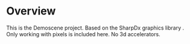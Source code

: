Overview
=============================
This is the Demoscene project. Based on the SharpDx graphics library . Only working with pixels is included here. No 3d accelerators.
